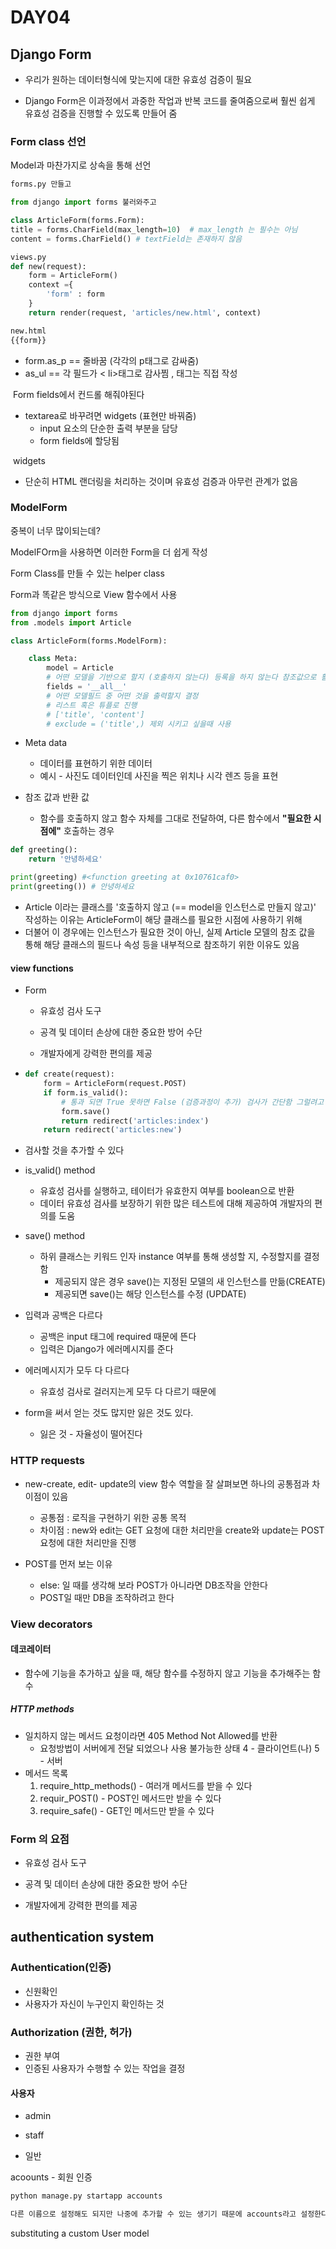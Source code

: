 # DAY04

## Django Form

- 우리가 원하는 데이터형식에 맞는지에 대한 유효성 검증이 필요 

- Django Form은 이과정에서 과중한 작업과 반복 코드를 줄여줌으로써 훨씬 쉽게 유효성 검증을 진행할 수 있도록 만들어 줌

### Form class 선언

Model과 마찬가지로 상속을 통해 선언

```python
forms.py 만들고 

from django import forms 불러와주고 

class ArticleForm(forms.Form):
title = forms.CharField(max_length=10)  # max_length 는 필수는 아님 
content = forms.CharField() # textField는 존재하지 않음

views.py
def new(request):
    form = ArticleForm()
    context ={
        'form' : form
    }
    return render(request, 'articles/new.html', context)

new.html
{{form}}
```

- form.as_p == 줄바꿈 (각각의 p태그로 감싸줌)
- as_ul == 각 필드가 < li>태그로 감사찜 , 태그는 직접 작성

​	Form  fields에서 컨드롤 해줘야된다

- textarea로 바꾸려면 widgets (표현만 바꿔줌) 
  - input 요소의 단순한 출력 부분을 담당 
  - form fields에 할당됨

​	widgets

- 단순히 HTML 랜더링을 처리하는 것이며 유효성 검증과 아무런 관계가 없음

### ModelForm

중복이 너무 많이되는데?

ModelFOrm을 사용하면 이러한 Form을 더 쉽게 작성

Form Class를 만들 수 있는 helper class

Form과 똑같은 방식으로 View 함수에서 사용

```python
from django import forms
from .models import Article

class ArticleForm(forms.ModelForm):

    class Meta:
        model = Article
        # 어떤 모델을 기반으로 할지 (호출하지 않는다) 등록을 하지 않는다 참조값으로 활용
        fields = '__all__'
        # 어떤 모델필드 중 어떤 것을 출력할지 결정
        # 리스트 혹은 튜플로 진행
        # ['title', 'content']
        # exclude = ('title',) 제외 시키고 싶을때 사용
```

- Meta data
  - 데이터를 표현하기 위한 데이터 
  - 예시 - 사진도 데이터인데 사진을 찍은 위치나 시각 렌즈 등을 표현 

- 참조 값과 반환 값
  - 함수를 호출하지 않고 함수 자체를 그대로 전달하여, 다른 함수에서 **"필요한 시점에"** 호출하는 경우

```python
def greeting():
    return '안녕하세요'

print(greeting) #<function greeting at 0x10761caf0>
print(greeting()) # 안녕하세요
```

- Article 이라는 클래스를 '호출하지 않고 (== model을 인스턴스로 만들지 않고)' 작성하는 이유는 ArticleForm이 해당 클래스를 필요한 시점에 사용하기 위해
- 더불어 이 경우에는 인스턴스가 필요한 것이 아닌, 실제 Article 모델의 참조 값을 통해 해당 클래스의 필드나 속성 등을 내부적으로 참조하기 위한 이유도 있음

#### view functions

- Form

  - 유효성 검사 도구 

  - 공격 및 데이터 손상에 대한 중요한  방어 수단

  -  개발자에게 강력한 편의를 제공

- ```python
  def create(request):
      form = ArticleForm(request.POST)
      if form.is_valid():
          # 통과 되면 True 못하면 False (검증과정이 추가) 검사가 간단함 그럴려고 form을 만듬
          form.save()
          return redirect('articles:index')
      return redirect('articles:new')
  ```

- 검사할 것을 추가할 수 있다

- is_valid() method
  - 유효성 검사를 실행하고, 테이터가 유효한지 여부를 boolean으로 반환
  - 데이터 유효성 검사를 보장하기 위한 많은 테스트에 대해 제공하여 개발자의 편의를 도움
- save() method
  - 하위 클래스는 키워드 인자 instance 여부를 통해 생성할 지, 수정할지를 결정함 
    - 제공되지 않은 경우 save()는 지정된 모델의 새 인스턴스를 만듦(CREATE)
    - 제공되면 save()는 해당 인스턴스를 수정 (UPDATE)
- 입력과 공백은 다르다
  - 공백은 input 태그에 required 때문에 뜬다
  - 입력은 Django가 에러메시지를 준다
- 에러메시지가 모두 다 다르다 
  - 유효성 검사로 걸러지는게 모두 다 다르기 때문에 

- form을 써서 얻는 것도 많지만 잃은 것도 있다.
  - 잃은 것 - 자율성이 떨어진다

### HTTP requests

- new-create, edit- update의  view  함수 역할을 잘 살펴보면 하나의 공통점과 차이점이 있음
  - 공통점 : 로직을 구현하기 위한 공통 목적
  - 차이점 : new와 edit는 GET 요청에 대한 처리만을 create와 update는 POST 요청에 대한 처리만을 진행

- POST를 먼저 보는 이유 
  - else: 일 때를 생각해 보라  POST가 아니라면 DB조작을 안한다
  - POST일 때만 DB을 조작하려고 한다

### View decorators

#### 데코레이터 

- 함수에 기능을 추가하고 싶을 때, 해당 함수를 수정하지 않고 기능을 추가해주는 함수 

##### HTTP methods

- 일치하지 않는 메서드 요청이라면 405 Method Not Allowed를 반환
  - 요청방법이 서버에게 전달 되었으나 사용 불가능한 상태 4 - 클라이언트(나) 5 - 서버
- 메서드 목록
  1.  require_http_methods() - 여러개 메서드를 받을 수 있다
  2.  requir_POST() - POST인 메서드만 받을 수 있다
  3.  require_safe() - GET인 메서드만 받을 수 있다



### Form 의 요점 

- 유효성 검사 도구 

- 공격 및 데이터 손상에 대한 중요한  방어 수단

-  개발자에게 강력한 편의를 제공



## authentication system

### Authentication(인증)

- 신원확인
- 사용자가 자신이 누구인지 확인하는 것

### Authorization (권한, 허가)

- 권한 부여
- 인증된 사용자가 수행할 수 있는 작업을 결정

#### 사용자

- admin

- staff

- 일반

acoounts - 회원 인증

```python
python manage.py startapp accounts 

다른 이름으로 설정해도 되지만 나중에 추가할 수 있는 생기기 때문에 accounts라고 설정한다
```

substituting a custom User model